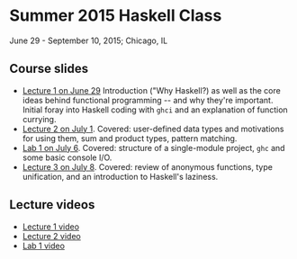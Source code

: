 # Summer 2015 Haskell Class 

June 29 - September 10, 2015; Chicago, IL

## Course slides
* [Lecture 1 on June 29](https://docs.google.com/presentation/d/1rnqw2WXHZ_KnjoQ5Wu92of0aPvemhi_GnCzY_xPMjms/edit?usp=sharing) Introduction ("Why Haskell?) as well as the core ideas behind functional programming -- and why they're important. Initial foray into Haskell coding with ```ghci``` and an explanation of function currying. 
* [Lecture 2 on July 1](https://docs.google.com/presentation/d/17PCpozzLOsdk99XqA47vvImEHZTSkKs-9wyUJq7Ftks/edit#slide=id.p). Covered: user-defined data types and motivations for using them, sum and product types, pattern matching. 
* [Lab 1 on July 6](https://docs.google.com/presentation/d/1K4M9Fzqa9FD2druXJrfRpHd6TTeyy3o3JguWHi1yWSc/edit?usp=sharing). Covered: structure of a single-module project, ```ghc``` and some basic console I/O. 
* [Lecture 3 on July 8](https://docs.google.com/presentation/d/1OUWDyCEDKlVFNmAn4Ja7HCkrFV_Kc1ucwyMEvOBCap8/edit?usp=sharing). Covered: review of anonymous functions, type unification, and an introduction to Haskell's laziness. 

## Lecture videos
* [Lecture 1 video](https://www.youtube.com/watch?v=ZoBOUqS1jgI)
* [Lecture 2 video](https://www.youtube.com/watch?v=okRn7qNewwE)
* [Lab 1 video](https://www.youtube.com/watch?v=9ZxvLIJybzs)
